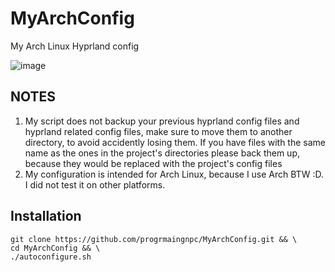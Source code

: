 # MyArchConfig
My Arch Linux Hyprland config

![image](https://github.com/progrmaingnpc/MyArchConfig/myconfiguration.png)

## NOTES
1. My script does not backup your previous hyprland config files and hyprland related config files, make sure to move them to another directory, to avoid accidently losing them. If you have files with the same name as the ones in the project's directories please back them up, because they would be replaced with the project's config files
2. My configuration is intended for Arch Linux, because I use Arch BTW :D.
  I did not test it on other platforms.


## Installation
```
git clone https://github.com/progrmaingnpc/MyArchConfig.git && \
cd MyArchConfig && \
./autoconfigure.sh
```
